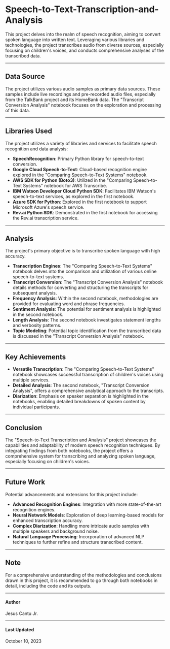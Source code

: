 # Speech-to-Text-Transcription-and-Analysis

This project delves into the realm of speech recognition, aiming to convert spoken language into written text. Leveraging various libraries and technologies, the project transcribes audio from diverse sources, especially focusing on children's voices, and conducts comprehensive analyses of the transcribed data.

---

## Data Source
The project utilizes various audio samples as primary data sources. These samples include live recordings and pre-recorded audio files, especially from the TalkBank project and its HomeBank data. The "Transcript Conversion Analysis" notebook focuses on the exploration and processing of this data.

---

## Libraries Used
The project utilizes a variety of libraries and services to facilitate speech recognition and data analysis:

- **SpeechRecognition**: Primary Python library for speech-to-text conversion.
- **Google Cloud Speech-to-Text**: Cloud-based recognition engine explored in the "Comparing Speech-to-Text Systems" notebook.
- **AWS SDK for Python (Boto3)**: Utilized in the "Comparing Speech-to-Text Systems" notebook for AWS Transcribe.
- **IBM Watson Developer Cloud Python SDK**: Facilitates IBM Watson's speech-to-text services, as explored in the first notebook.
- **Azure SDK for Python**: Explored in the first notebook to support Microsoft Azure's speech service.
- **Rev.ai Python SDK**: Demonstrated in the first notebook for accessing the Rev.ai transcription service.

---
## Analysis
The project's primary objective is to transcribe spoken language with high accuracy. 

- **Transcription Engines**: The "Comparing Speech-to-Text Systems" notebook delves into the comparison and utilization of various online speech-to-text systems.
- **Transcript Conversion**: The "Transcript Conversion Analysis" notebook details methods for converting and structuring the transcripts for subsequent analysis.
- **Frequency Analysis**: Within the second notebook, methodologies are provided for evaluating word and phrase frequencies.
- **Sentiment Analysis**: The potential for sentiment analysis is highlighted in the second notebook.
- **Length Analysis**: The second notebook investigates statement lengths and verbosity patterns.
- **Topic Modeling**: Potential topic identification from the transcribed data is discussed in the "Transcript Conversion Analysis" notebook.

---
## Key Achievements
- **Versatile Transcription**: The "Comparing Speech-to-Text Systems" notebook showcases successful transcription of children's voices using multiple services.
- **Detailed Analysis**: The second notebook, "Transcript Conversion Analysis", offers a comprehensive analytical approach to the transcripts.
- **Diarization**: Emphasis on speaker separation is highlighted in the notebooks, enabling detailed breakdowns of spoken content by individual participants.

---
## Conclusion
The "Speech-to-Text Transcription and Analysis" project showcases the capabilities and adaptability of modern speech recognition techniques. By integrating findings from both notebooks, the project offers a comprehensive system for transcribing and analyzing spoken language, especially focusing on children's voices.

---
## Future Work
Potential advancements and extensions for this project include:
- **Advanced Recognition Engines**: Integration with more state-of-the-art recognition engines.
- **Neural Network Models**: Exploration of deep learning-based models for enhanced transcription accuracy.
- **Complex Diarization**: Handling more intricate audio samples with multiple speakers and background noise.
- **Natural Language Processing**: Incorporation of advanced NLP techniques to further refine and structure transcribed content.

---
## Note
For a comprehensive understanding of the methodologies and conclusions drawn in this project, it is recommended to go through both notebooks in detail, including the code and its outputs.

---
#### Author
Jesus Cantu Jr.

---
#### Last Updated
October 10, 2023
